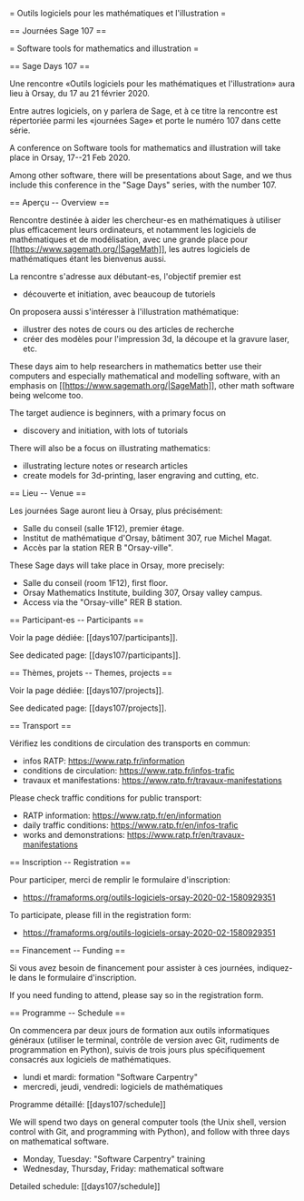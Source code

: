 = Outils logiciels pour les mathématiques et l'illustration =

== Journées Sage 107 ==

= Software tools for mathematics and illustration =

== Sage Days 107 ==

Une rencontre «Outils logiciels pour les mathématiques et l'illustration»
aura lieu à Orsay, du 17 au 21 février 2020.

Entre autres logiciels, on y parlera de Sage, et à ce titre la rencontre est
répertoriée parmi les «journées Sage» et porte le numéro 107 dans cette série.

A conference on Software tools for mathematics and illustration
will take place in Orsay, 17--21 Feb 2020.

Among other software, there will be presentations about Sage, and we thus
include this conference in the "Sage Days" series, with the number 107.

== Aperçu -- Overview ==

Rencontre destinée à aider les chercheur-es en mathématiques à utiliser
plus efficacement leurs ordinateurs, et notamment les logiciels de
mathématiques et de modélisation, avec une grande place pour
[[https://www.sagemath.org/|SageMath]],
les autres logiciels de mathématiques étant les bienvenus aussi.

La rencontre s'adresse aux débutant-es, l'objectif premier est

 * découverte et initiation, avec beaucoup de tutoriels

On proposera aussi s'intéresser à l'illustration mathématique:

 * illustrer des notes de cours ou des articles de recherche
 * créer des modèles pour l'impression 3d, la découpe et la gravure laser, etc.

These days aim to help researchers in mathematics better use their computers
and especially mathematical and modelling software, with an emphasis on
[[https://www.sagemath.org/|SageMath]], other math software being welcome too.

The target audience is beginners, with a primary focus on

 * discovery and initiation, with lots of tutorials

There will also be a focus on illustrating mathematics:

 * illustrating lecture notes or research articles
 * create models for 3d-printing, laser engraving and cutting, etc.


== Lieu -- Venue ==

Les journées Sage auront lieu à Orsay, plus précisément:

 * Salle du conseil (salle 1F12), premier étage.
 * Institut de mathématique d'Orsay, bâtiment 307, rue Michel Magat.
 * Accès par la station RER B "Orsay-ville".

These Sage days will take place in Orsay, more precisely:

 * Salle du conseil (room 1F12), first floor.
 * Orsay Mathematics Institute, building 307, Orsay valley campus.
 * Access via the "Orsay-ville" RER B station.


== Participant-es -- Participants ==

Voir la page dédiée: [[days107/participants]].

See dedicated page: [[days107/participants]].


== Thèmes, projets -- Themes, projects ==

Voir la page dédiée: [[days107/projects]].

See dedicated page: [[days107/projects]].


== Transport ==

Vérifiez les conditions de circulation des transports en commun:

 * infos RATP: https://www.ratp.fr/information
 * conditions de circulation: https://www.ratp.fr/infos-trafic
 * travaux et manifestations: https://www.ratp.fr/travaux-manifestations

Please check traffic conditions for public transport:

 * RATP information: https://www.ratp.fr/en/information
 * daily traffic conditions: https://www.ratp.fr/en/infos-trafic
 * works and demonstrations: https://www.ratp.fr/en/travaux-manifestations


== Inscription -- Registration ==

Pour participer, merci de remplir le formulaire d'inscription:

 * https://framaforms.org/outils-logiciels-orsay-2020-02-1580929351

To participate, please fill in the registration form:

 * https://framaforms.org/outils-logiciels-orsay-2020-02-1580929351


== Financement -- Funding ==

Si vous avez besoin de financement pour assister à ces journées,
indiquez-le dans le formulaire d'inscription.

If you need funding to attend, please say so in the registration form.


== Programme -- Schedule ==

On commencera par deux jours de formation aux outils informatiques
généraux (utiliser le terminal, contrôle de version avec Git,
rudiments de programmation en Python), suivis de trois jours
plus spécifiquement consacrés aux logiciels de mathématiques.

 * lundi et mardi: formation "Software Carpentry"
 * mercredi, jeudi, vendredi: logiciels de mathématiques

Programme détaillé:  [[days107/schedule]]

We will spend two days on general computer tools (the Unix shell,
version control with Git, and programming with Python), and follow
with three days on mathematical software.

 * Monday, Tuesday: "Software Carpentry" training
 * Wednesday, Thursday, Friday: mathematical software

Detailed schedule:  [[days107/schedule]]

